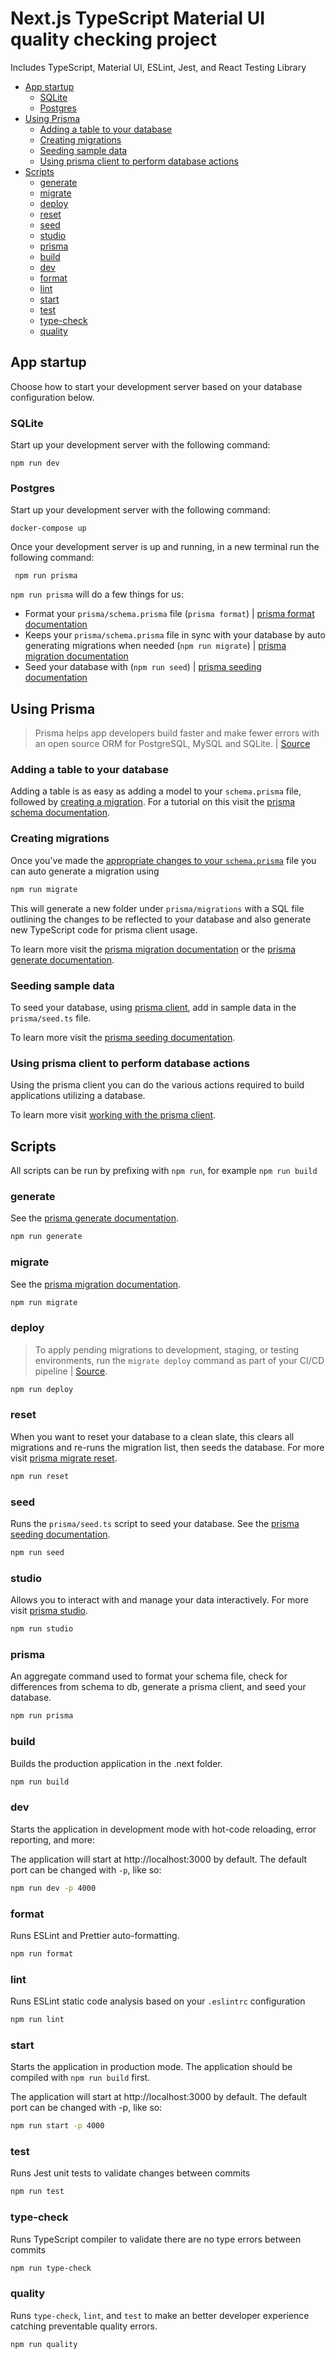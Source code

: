 # Next.js TypeScript Material UI quality checking project <!-- omit in toc -->

Includes TypeScript, Material UI, ESLint, Jest, and React Testing Library

- [App startup](#app-startup)
  - [SQLite](#sqlite)
  - [Postgres](#postgres)
- [Using Prisma](#using-prisma)
  - [Adding a table to your database](#adding-a-table-to-your-database)
  - [Creating migrations](#creating-migrations)
  - [Seeding sample data](#seeding-sample-data)
  - [Using prisma client to perform database actions](#using-prisma-client-to-perform-database-actions)
- [Scripts](#scripts)
  - [generate](#generate)
  - [migrate](#migrate)
  - [deploy](#deploy)
  - [reset](#reset)
  - [seed](#seed)
  - [studio](#studio)
  - [prisma](#prisma)
  - [build](#build)
  - [dev](#dev)
  - [format](#format)
  - [lint](#lint)
  - [start](#start)
  - [test](#test)
  - [type-check](#type-check)
  - [quality](#quality)

## App startup

Choose how to start your development server based on your database configuration below.

### SQLite

Start up your development server with the following command:

```
npm run dev
```

### Postgres

Start up your development server with the following command:

```
docker-compose up
```

Once your development server is up and running, in a new terminal run the following command:

```
 npm run prisma
```

`npm run prisma` will do a few things for us:

-   Format your `prisma/schema.prisma` file (`prisma format`) | [prisma format documentation](https://www.prisma.io/docs/reference/api-reference/command-reference#format)
-   Keeps your `prisma/schema.prisma` file in sync with your database by auto generating migrations when needed (`npm run migrate`) | [prisma migration documentation](https://www.prisma.io/docs/concepts/components/prisma-migrate)
-   Seed your database with (`npm run seed`) | [prisma seeding documentation](https://www.prisma.io/docs/guides/database/seed-database/)

## Using Prisma

> Prisma helps app developers build faster and make fewer errors with an open source ORM for PostgreSQL, MySQL and SQLite. | [Source](https://www.prisma.io/)

### Adding a table to your database

Adding a table is as easy as adding a model to your `schema.prisma` file, followed by [creating a migration](#Creating-migrations). For a tutorial on this visit the [prisma schema documentation](https://www.prisma.io/docs/concepts/components/prisma-schema).

### Creating migrations

Once you've made the [appropriate changes to your `schema.prisma`](#Adding-a-table-to-your-database) file you can auto generate a migration using

```bash
npm run migrate
```

This will generate a new folder under `prisma/migrations` with a SQL file outlining the changes to be reflected to your database and also generate new TypeScript code for prisma client usage.

To learn more visit the [prisma migration documentation](https://www.prisma.io/docs/concepts/components/prisma-migrate) or the [prisma generate documentation](https://www.prisma.io/docs/reference/api-reference/command-reference#generate).

### Seeding sample data

To seed your database, using [prisma client](#Using-prisma-client-to-perform-database-actions), add in sample data in the `prisma/seed.ts` file.

To learn more visit the [prisma seeding documentation](https://www.prisma.io/docs/guides/database/seed-database/).

### Using prisma client to perform database actions

Using the prisma client you can do the various actions required to build applications utilizing a database.

To learn more visit [working with the prisma client](https://www.prisma.io/docs/concepts/components/prisma-client/working-with-prismaclient).

## Scripts

All scripts can be run by prefixing with `npm run`, for example `npm run build`

### generate

See the [prisma generate documentation](https://www.prisma.io/docs/reference/api-reference/command-reference#generate).

```bash
npm run generate
```

### migrate

See the [prisma migration documentation](https://www.prisma.io/docs/concepts/components/prisma-migrate).

```bash
npm run migrate
```

### deploy

> To apply pending migrations to development, staging, or testing environments, run the `migrate deploy` command as part of your CI/CD pipeline | [Source](https://www.prisma.io/docs/guides/deployment/deploy-database-changes-with-prisma-migrate).

```bash
npm run deploy
```

### reset

When you want to reset your database to a clean slate, this clears all migrations and re-runs the migration list, then seeds the database. For more visit [prisma migrate reset](https://www.prisma.io/docs/reference/api-reference/command-reference/#migrate-reset).

```bash
npm run reset
```

### seed

Runs the `prisma/seed.ts` script to seed your database. See the [prisma seeding documentation](https://www.prisma.io/docs/guides/database/seed-database/).

```bash
npm run seed
```

### studio

Allows you to interact with and manage your data interactively. For more visit [prisma studio](https://www.prisma.io/docs/reference/api-reference/command-reference/#studio).

```bash
npm run studio
```

### prisma

An aggregate command used to format your schema file, check for differences from schema to db, generate a prisma client, and seed your database.

```bash
npm run prisma
```

### build

Builds the production application in the .next folder.

```bash
npm run build
```

### dev

Starts the application in development mode with hot-code reloading, error reporting, and more:

The application will start at http://localhost:3000 by default. The default port can be changed with `-p`, like so:

```bash
npm run dev -p 4000
```

### format

Runs ESLint and Prettier auto-formatting.

```bash
npm run format
```

### lint

Runs ESLint static code analysis based on your `.eslintrc` configuration

```bash
npm run lint
```

### start

Starts the application in production mode. The application should be compiled with `npm run build` first.

The application will start at http://localhost:3000 by default. The default port can be changed with -p, like so:

```bash
npm run start -p 4000
```

### test

Runs Jest unit tests to validate changes between commits

```bash
npm run test
```

### type-check

Runs TypeScript compiler to validate there are no type errors between commits

```bash
npm run type-check
```

### quality

Runs `type-check`, `lint`, and `test` to make an better developer experience catching preventable quality errors.

```bash
npm run quality
```
